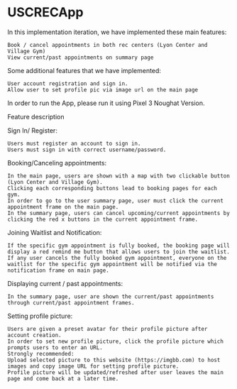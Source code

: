 # USCRECApp

In this implementation iteration, we have implemented these main features:

```
Book / cancel appointments in both rec centers (Lyon Center and Village Gym)
View current/past appointments on summary page
```

Some additional features that we have implemented:

```
User account registration and sign in.
Allow user to set profile pic via image url on the main page
```

In order to run the App, please run it using Pixel 3 Noughat Version.

Feature description

Sign In/ Register:

```
Users must register an account to sign in.
Users must sign in with correct username/password.
```

Booking/Canceling appointments:

```
In the main page, users are shown with a map with two clickable button (Lyon Center and Village Gym).
Clicking each corresponding buttons lead to booking pages for each gym. 
In order to go to the user summary page, user must click the current appointment frame on the main page.
In the summary page, users can cancel upcoming/current appointments by clicking the red x buttons in the current appointment frame.
```

Joining Waitlist and Notification:

```
If the specific gym appointment is fully booked, the booking page will display a red remind me button that allows users to join the waitlist.
If any user cancels the fully booked gym appointment, everyone on the waitlist for the specific gym appointment will be notified via the notification frame on main page.
```

Displaying current / past appointments:

```
In the summary page, user are shown the current/past appointments through current/past appointment frames.
```

Setting profile picture:

```
Users are given a preset avatar for their profile picture after account creation.
In order to set new profile picture, click the profile picture which prompts users to enter an URL.
Strongly recommended:
Upload selected picture to this website (https://imgbb.com) to host images and copy image URL for setting profile picture.
Profile picture will be updated/refreshed after user leaves the main page and come back at a later time.
```

















